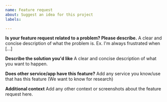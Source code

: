 ```yaml
---
name: Feature request
about: Suggest an idea for this project
labels: 

---
```


**Is your feature request related to a problem? Please describe.**
A clear and concise description of what the problem is. Ex. I'm always frustrated when [...]

**Describe the solution you'd like**
A clear and concise description of what you want to happen.

**Does other service/app have this feature?**
Add any service you know/use that has this feature (We want to know for research)

**Additional context**
Add any other context or screenshots about the feature request here.

